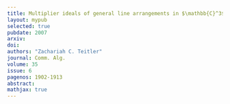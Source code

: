 ```yaml
---
title: Multiplier ideals of general line arrangements in $\mathbb{C}^3$
layout: mypub
selected: true
pubdate: 2007
arxiv: 
doi: 
authors: "Zachariah C. Teitler"
journal: Comm. Alg.
volume: 35
issue: 6
pagenos: 1902-1913
abstract:
mathjax: true
---
```


